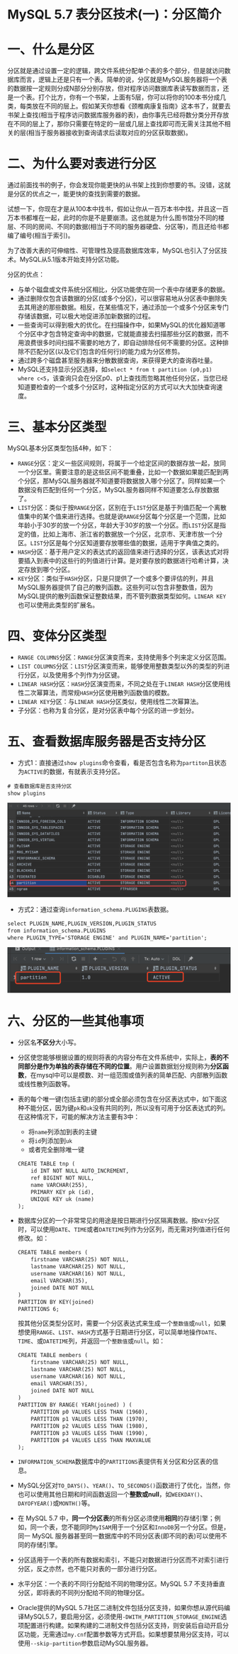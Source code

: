 # MySQL 5.7 表分区技术(一)：分区简介



# 一、什么是分区

分区就是通过设置一定的逻辑，跨文件系统分配单个表的多个部分，但是就访问数据库而言，逻辑上还是只有一个表。简单的说，分区就是MySQL服务器将一个表的数据按一定规则分成N部分分别存放，但对程序访问数据库表读写数据而言，还是一个表。打个比方，你有一个书架，上面有5层，你可以将你的100本书分成几类，每类放在不同的层上。假如某天你想看《颈椎病康复指南》这本书了，就要去书架上查找(相当于程序访问数据库服务器的表)，由你事先已经将数分类分开存放在不同的层上了，那你只需要在特定的一层或几层上查找即可而无需关注其他不相关的层(相当于服务器接收到查询请求后读取对应的分区获取数据)。



# 二、为什么要对表进行分区

通过前面找书的例子，你会发现你能更快的从书架上找到你想要的书。没错，这就是分区的优点之一，能更快的查找到需要的数据。

试想一下，你现在才是从100本中找书，假如让你从一百万本书中找，并且这一百万本书都堆在一起，此时的你是不是要崩溃。这也就是为什么图书馆分不同的楼层、不同的房间、不同的数据(相当于不同的服务器硬盘、分区等)，而且还给书都编了编号(相当于索引)。

为了改善大表的可伸缩性、可管理性及提高数据库效率，MySQL也引入了分区技术。MySQL从5.1版本开始支持分区功能。

分区的优点：

- 与单个磁盘或文件系统分区相比，分区功能使在同一个表中存储更多的数据。
- 通过删除仅包含该数据的分区(或多个分区)，可以很容易地从分区表中删除失去其用途的那些数据。相反，在某些情况下，通过添加一个或多个分区来专门存储该数据，可以极大地促进添加新数据的过程。
- 一些查询可以得到极大的优化。在扫描操作中，如果MySQL的优化器知道哪个分区中才包含特定查询中的数据，它就能直接去扫描那些分区的数据，而不用浪费很多时间扫描不需要的地方了，即自动排除任何不需要的分区。这种排除不匹配分区(以及它们包含的任何行)的能力成为分区修剪。
- 通过跨多个磁盘甚至服务器来分散数据查询，来获得更大的查询吞吐量。
- MySQL还支持显示分区选择，如`select * from t partition (p0,p1) where c<5`，该查询只会在分区p0、p1上查找而忽略其他任何分区，当您已经知道要检查的一个或多个分区时，这种指定分区的方式可以大大加快查询速度。



# 三、基本分区类型

MySQL基本分区类型包括4种，如下：

- `RANGE`分区：定义一些区间规则，将属于一个给定区间的数据存放一起，放同一个分区里。需要注意的是这些区间不能重叠，比如一个数据如果能匹配到两个分区，那MySQL服务器就不知道要将数据放入哪个分区了。同样如果一个数据没有匹配到任何一个分区，MySQL服务器同样不知道要怎么存放数据了。
- `LIST`分区：类似于按`RANGE`分区，区别在于`LIST`分区是基于列值匹配一个离散值集中的某个值来进行选择。也就是说`RANGE`分区每个分区是一个范围，比如年龄小于30岁的放一个分区，年龄大于30岁的放一个分区。而`LIST`分区是指定的值，比如上海市、浙江省的数据放一个分区，北京市、天津市放一个分区。`LIST`分区是每个分区知道要存放哪些值的数据，适用于字典值之类的。
- `HASH`分区：基于用户定义的表达式的返回值来进行选择的分区，该表达式对将要插入到表中的这些行的列值进行计算。是对要存放的数据进行哈希计算，决定存放到哪个分区。
- `KEY`分区：类似于`HASH`分区，只是只提供了一个或多个要评估的列，并且MySQL服务器提供了自己的散列函数。这些列可以包含非整数值，因为MySQL提供的散列函数保证整数结果，而不管列数据类型如何。`LINEAR KEY`也可以使用此类型的扩展名。



# 四、变体分区类型

- `RANGE COLUMNS`分区：`RANGE`分区演变而来，支持使用多个列来定义分区范围。
- `LIST COLUMNS`分区：`LIST`分区演变而来，能够使用整数类型以外的类型的列进行分区，以及使用多个列作为分区键。
- `LINEAR HASH`分区：`HASH`分区演变而来，不同之处在于`LINEAR HASH`分区使用线性二次幂算法，而常规`HASH`分区使用散列函数值的模数。
- `LINEAR KEY`分区：与`LINEAR HASH`分区类似，使用线性二次幂算法。
- 子分区：也称为复合分区，是对分区表中每个分区的进一步划分。





# 五、查看数据库服务器是否支持分区

- 方式1：直接通过`show plugins`命令查看，看是否包含名称为`partiton`且状态为`ACTIVE`的数据，有就表示支持分区。

```mysql
# 查看数据库是否支持分区
show plugins
```

<img src="mysql_002.assets/image-20211204131725122.png" alt="image-20211204131725122" style="zoom:50%;" />

- 方式2：通过查询`information_schema.PLUGINS`表数据。

```mysql
select PLUGIN_NAME,PLUGIN_VERSION,PLUGIN_STATUS 
from information_schema.PLUGINS 
where PLUGIN_TYPE='STORAGE ENGINE' and PLUGIN_NAME='partition';
```

![image-20211204132327844](mysql_002.assets/image-20211204132327844.png)



# 六、分区的一些其他事项

- 分区名**不区分**大小写。

- 分区使您能够根据设置的规则将表的内容分布在文件系统中，实际上，**表的不同部分是作为单独的表存储在不同的位置**。用户设置数据划分规则称为**分区函数**，在mysql中可以是模数、对一组范围或值列表的简单匹配、内部散列函数或线性散列函数等。

- 表的每个唯一键(包括主键)的部分或全部必须包含在分区表达式中，如下面这种不能分区，因为键`pk`和`uk`没有共同的列，所以没有可用于分区表达式的列。在这种情况下，可能的解决方法主要有3中：

  - 将`name`列添加到表的主键
  - 将`id`列添加到`uk`
  - 或者完全删除唯一键

  ```mysql
  CREATE TABLE tnp (
      id INT NOT NULL AUTO_INCREMENT,
      ref BIGINT NOT NULL,
      name VARCHAR(255),
      PRIMARY KEY pk (id),
      UNIQUE KEY uk (name)
  );
  ```

- 数据库分区的一个非常常见的用途是按日期进行分区隔离数据。按`KEY`分区时，可以使用`DATE`、`TIME`或者`DATETIME`列作为分区列，而无需对列值进行任何修改。如：

  ```mysql
  CREATE TABLE members (
      firstname VARCHAR(25) NOT NULL,
      lastname VARCHAR(25) NOT NULL,
      username VARCHAR(16) NOT NULL,
      email VARCHAR(35),
      joined DATE NOT NULL
  )
  PARTITION BY KEY(joined)
  PARTITIONS 6;
  ```

  按其他分区类型分区时，需要一个分区表达式来生成一个`整数值`或`null`，如果想使用`RANGE`、`LIST`、`HASH`方式基于日期进行分区，可以简单地操作`DATE`、`TIME`、或`DATETIME`列，并返回一个`整数值`或`null`。如：

  ```mysql
  CREATE TABLE members (
      firstname VARCHAR(25) NOT NULL,
      lastname VARCHAR(25) NOT NULL,
      username VARCHAR(16) NOT NULL,
      email VARCHAR(35),
      joined DATE NOT NULL
  )
  PARTITION BY RANGE( YEAR(joined) ) (
      PARTITION p0 VALUES LESS THAN (1960),
      PARTITION p1 VALUES LESS THAN (1970),
      PARTITION p2 VALUES LESS THAN (1980),
      PARTITION p3 VALUES LESS THAN (1990),
      PARTITION p4 VALUES LESS THAN MAXVALUE
  );
  ```

- `INFORMATION_SCHEMA`数据库中的`PARTITIONS`表提供有关分区和分区表的信息。
- MySQL分区对`TO_DAYS()`、`YEAR()`、`TO_SECONDS()`函数进行了优化，当然，你也可以使用其他日期和时间函数返回一个**整数或null**，如`WEEKDAY()`、`DAYOFYEAR()`或`MONTH()`等。
- 在 MySQL 5.7 中，**同一个分区表**的所有分区必须使用**相同**的存储引擎；例如，同一个表，您不能同时`MyISAM`用于一个分区和`InnoDB`另一个分区。但是，同一 MySQL 服务器甚至同一数据库中的不同分区表(即不同的表)可以使用不同的存储引擎。
- 分区适用于一个表的所有数据和索引，不能只对数据进行分区而不对索引进行分区，反之亦然，也不能只对表的一部分进行分区。
- 水平分区：一个表的不同行分配给不同的物理分区。MySQL 5.7 不支持垂直分区，即将表的不同列分配给不同的物理分区。
- Oracle提供的MySQL 5.7社区二进制文件包括分区支持，如果你想从源代码编译MySQL5.7，要启用分区，必须使用`-DWITH_PARTITION_STORAGE_ENGINE`选项配置进行构建。如果构建的二进制文件包括分区支持，则安装后自动开启分区功能，无需通过`my.cnf`配置参数等方式开启。如果想要禁用分区支持，可以使用`--skip-partition`参数启动MySQL服务器。





























